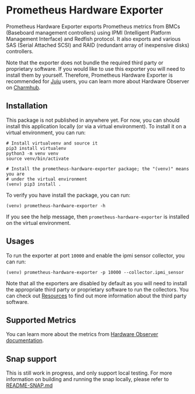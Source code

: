 # Prometheus Hardware Exporter

Prometheus Hardware Exporter exports Prometheus metrics from BMCs (Baseboard
management controllers) using IPMI (Intelligent Platform Management Interface)
and Redfish protocol. It also exports and various SAS (Serial Attached SCSI) and
RAID (redundant array of inexpensive disks) controllers.

Note that the exporter does not bundle the required third party or proprietary
software. If you would like to use this exporter you will need to install them
by yourself. Therefore, Prometheus Hardware Exporter is recommended for
[Juju](https://juju.is/) users, you can learn more about Hardware Observer on
[Charmhub](https://charmhub.io/hardware-observer).

## Installation

This package is not published in anywhere yet. For now, you can should install
this application locally (or via a virtual environment). To install it on a
virtual environment, you can run:

```shell
# Install virtualvenv and source it
pip3 install virtualenv
python3 -m venv venv
source venv/bin/activate

# Install the prometheus-hardware-exporter package; the "(venv)" means you are
# under the virtual environment
(venv) pip3 install .
```

To verify you have install the package, you can run:

```shell
(venv) prometheus-hardware-exporter -h
```

If you see the help message, then `prometheus-hardware-exporter` is installed on
the virtual environment.

## Usages

To run the exporter at port `10000` and enable the ipmi sensor collector, you
can run:

```shell
(venv) prometheus-hardware-exporter -p 10000 --collector.ipmi_sensor
```

Note that all the exporters are disabled by default as you will need to install
the appropriate third party or proprietary software to run the collectors.  You
can check out [Resources](200~https://charmhub.io/hardware-observer/resources/)
to find out more information about the third party software.

## Supported Metrics

You can learn more about the metrics from [Hardware Observer
documentation](https://charmhub.io/hardware-observer/docs/metrics-and-alerts-common).

## Snap support

This is still work in progress, and only support local testing. For more
information on building and running the snap locally, please refer to
[README-SNAP.md](https://github.com/canonical/prometheus-hardware-exporter/blob/main/README-SNAP.md)
